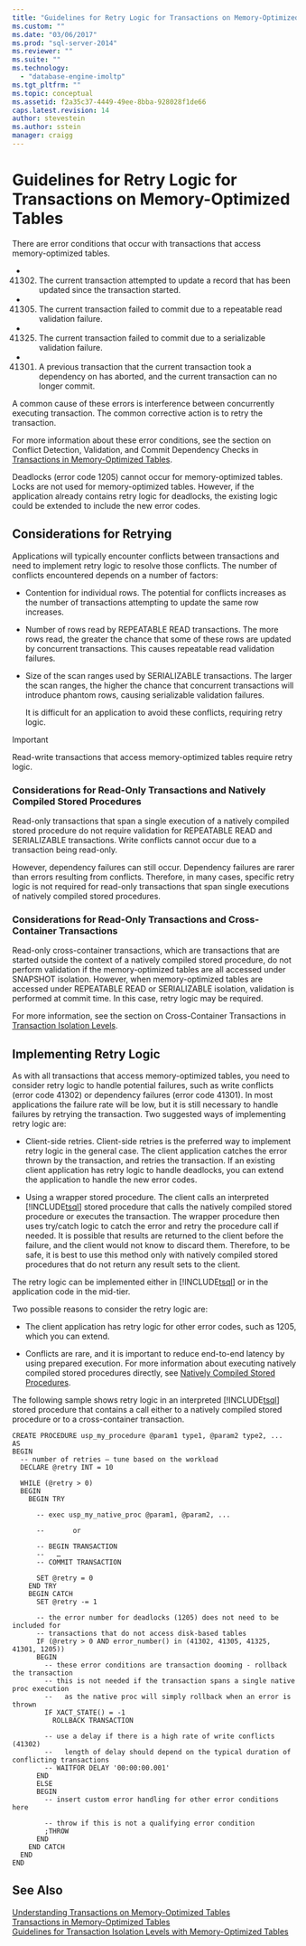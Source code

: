 ```yaml
---
title: "Guidelines for Retry Logic for Transactions on Memory-Optimized Tables | Microsoft Docs"
ms.custom: ""
ms.date: "03/06/2017"
ms.prod: "sql-server-2014"
ms.reviewer: ""
ms.suite: ""
ms.technology: 
  - "database-engine-imoltp"
ms.tgt_pltfrm: ""
ms.topic: conceptual
ms.assetid: f2a35c37-4449-49ee-8bba-928028f1de66
caps.latest.revision: 14
author: stevestein
ms.author: sstein
manager: craigg
---
```

# Guidelines for Retry Logic for Transactions on Memory-Optimized Tables
  There are error conditions that occur with transactions that access memory-optimized tables.  
  
-   41302. The current transaction attempted to update a record that has been updated since the transaction started.  
  
-   41305. The current transaction failed to commit due to a repeatable read validation failure.  
  
-   41325. The current transaction failed to commit due to a serializable validation failure.  
  
-   41301. A previous transaction that the current transaction took a dependency on has aborted, and the current transaction can no longer commit.  
  
 A common cause of these errors is interference between concurrently executing transaction. The common corrective action is to retry the transaction.  
  
 For more information about these error conditions, see the section on Conflict Detection, Validation, and Commit Dependency Checks in [Transactions in Memory-Optimized Tables](../relational-databases/in-memory-oltp/memory-optimized-tables.md).  
  
 Deadlocks (error code 1205) cannot occur for memory-optimized tables. Locks are not used for memory-optimized tables. However, if the application already contains retry logic for deadlocks, the existing logic could be extended to include the new error codes.  
  
## Considerations for Retrying  
 Applications will typically encounter conflicts between transactions and need to implement retry logic to resolve those conflicts. The number of conflicts encountered depends on a number of factors:  
  
-   Contention for individual rows. The potential for conflicts increases as the number of transactions attempting to update the same row increases.  
  
-   Number of rows read by REPEATABLE READ transactions. The more rows read, the greater the chance that some of these rows are updated by concurrent transactions. This causes repeatable read validation failures.  
  
-   Size of the scan ranges used by SERIALIZABLE transactions. The larger the scan ranges, the higher the chance that concurrent transactions will introduce phantom rows, causing serializable validation failures.  
  
     It is difficult for an application to avoid these conflicts, requiring retry logic.  
  
> [!IMPORTANT]  
>  Read-write transactions that access memory-optimized tables require retry logic.  
  
### Considerations for Read-Only Transactions and Natively Compiled Stored Procedures  
 Read-only transactions that span a single execution of a natively compiled stored procedure do not require validation for REPEATABLE READ and SERIALIZABLE transactions. Write conflicts cannot occur due to a transaction being read-only.  
  
 However, dependency failures can still occur. Dependency failures are rarer than errors resulting from conflicts. Therefore, in many cases, specific retry logic is not required for read-only transactions that span single executions of natively compiled stored procedures.  
  
### Considerations for Read-Only Transactions and Cross-Container Transactions  
 Read-only cross-container transactions, which are transactions that are started outside the context of a natively compiled stored procedure, do not perform validation if the memory-optimized tables are all accessed under SNAPSHOT isolation. However, when memory-optimized tables are accessed under REPEATABLE READ or SERIALIZABLE isolation, validation is performed at commit time. In this case, retry logic may be required.  
  
 For more information, see the section on Cross-Container Transactions in [Transaction Isolation Levels](../../2014/database-engine/transaction-isolation-levels.md).  
  
## Implementing Retry Logic  
 As with all transactions that access memory-optimized tables, you need to consider retry logic to handle potential failures, such as write conflicts (error code 41302) or dependency failures (error code 41301). In most applications the failure rate will be low, but it is still necessary to handle failures by retrying the transaction. Two suggested ways of implementing retry logic are:  
  
-   Client-side retries. Client-side retries is the preferred way to implement retry logic in the general case. The client application catches the error thrown by the transaction, and retries the transaction. If an existing client application has retry logic to handle deadlocks, you can extend the application to handle the new error codes.  
  
-   Using a wrapper stored procedure. The client calls an interpreted [!INCLUDE[tsql](../includes/tsql-md.md)] stored procedure that calls the natively compiled stored procedure or executes the transaction. The wrapper procedure then uses try/catch logic to catch the error and retry the procedure call if needed. It is possible that results are returned to the client before the failure, and the client would not know to discard them. Therefore, to be safe, it is best to use this method only with natively compiled stored procedures that do not return any result sets to the client.  
  
 The retry logic can be implemented either in [!INCLUDE[tsql](../includes/tsql-md.md)] or in the application code in the mid-tier.  
  
 Two possible reasons to consider the retry logic are:  
  
-   The client application has retry logic for other error codes, such as 1205, which you can extend.  
  
-   Conflicts are rare, and it is important to reduce end-to-end latency by using prepared execution. For more information about executing natively compiled stored procedures directly, see [Natively Compiled Stored Procedures](../relational-databases/in-memory-oltp/natively-compiled-stored-procedures.md).  
  
 The following sample shows retry logic in an interpreted [!INCLUDE[tsql](../includes/tsql-md.md)] stored procedure that contains a call either to a natively compiled stored procedure or to a cross-container transaction.  
  
```tsql  
CREATE PROCEDURE usp_my_procedure @param1 type1, @param2 type2, ...  
AS  
BEGIN  
  -- number of retries – tune based on the workload  
  DECLARE @retry INT = 10  
  
  WHILE (@retry > 0)  
  BEGIN  
    BEGIN TRY  
  
      -- exec usp_my_native_proc @param1, @param2, ...  
  
      --       or  
  
      -- BEGIN TRANSACTION  
      --   …  
      -- COMMIT TRANSACTION  
  
      SET @retry = 0  
    END TRY  
    BEGIN CATCH  
      SET @retry -= 1  
  
      -- the error number for deadlocks (1205) does not need to be included for   
      -- transactions that do not access disk-based tables  
      IF (@retry > 0 AND error_number() in (41302, 41305, 41325, 41301, 1205))  
      BEGIN  
        -- these error conditions are transaction dooming - rollback the transaction  
        -- this is not needed if the transaction spans a single native proc execution  
        --   as the native proc will simply rollback when an error is thrown   
        IF XACT_STATE() = -1  
          ROLLBACK TRANSACTION  
  
        -- use a delay if there is a high rate of write conflicts (41302)  
        --   length of delay should depend on the typical duration of conflicting transactions  
        -- WAITFOR DELAY '00:00:00.001'  
      END  
      ELSE  
      BEGIN  
        -- insert custom error handling for other error conditions here  
  
        -- throw if this is not a qualifying error condition  
        ;THROW  
      END  
    END CATCH  
  END  
END  
```  
  
## See Also  
 [Understanding Transactions on Memory-Optimized Tables](../../2014/database-engine/understanding-transactions-on-memory-optimized-tables.md)   
 [Transactions in Memory-Optimized Tables](../relational-databases/in-memory-oltp/memory-optimized-tables.md)   
 [Guidelines for Transaction Isolation Levels with Memory-Optimized Tables](../../2014/database-engine/guidelines-for-transaction-isolation-levels-with-memory-optimized-tables.md)  
  
  
